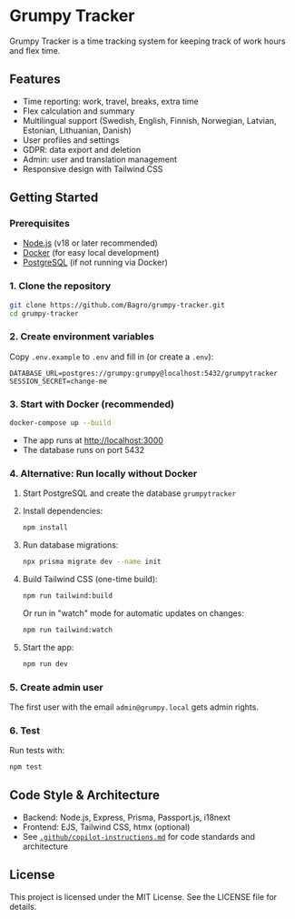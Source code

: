 # Grumpy Tracker

Grumpy Tracker is a time tracking system for keeping track of work hours and flex time.

## Features

- Time reporting: work, travel, breaks, extra time
- Flex calculation and summary
- Multilingual support (Swedish, English, Finnish, Norwegian, Latvian, Estonian, Lithuanian, Danish)
- User profiles and settings
- GDPR: data export and deletion
- Admin: user and translation management
- Responsive design with Tailwind CSS

## Getting Started

### Prerequisites

- [Node.js](https://nodejs.org/) (v18 or later recommended)
- [Docker](https://www.docker.com/) (for easy local development)
- [PostgreSQL](https://www.postgresql.org/) (if not running via Docker)

### 1. Clone the repository

```sh
git clone https://github.com/Bagro/grumpy-tracker.git
cd grumpy-tracker
```

### 2. Create environment variables

Copy `.env.example` to `.env` and fill in (or create a `.env`):

```
DATABASE_URL=postgres://grumpy:grumpy@localhost:5432/grumpytracker
SESSION_SECRET=change-me
```

### 3. Start with Docker (recommended)

```sh
docker-compose up --build
```

- The app runs at [http://localhost:3000](http://localhost:3000)
- The database runs on port 5432

### 4. Alternative: Run locally without Docker

1. Start PostgreSQL and create the database `grumpytracker`
2. Install dependencies:

   ```sh
   npm install
   ```

3. Run database migrations:

   ```sh
   npx prisma migrate dev --name init
   ```

4. Build Tailwind CSS (one-time build):

   ```sh
   npm run tailwind:build
   ```

   Or run in "watch" mode for automatic updates on changes:

   ```sh
   npm run tailwind:watch
   ```

5. Start the app:

   ```sh
   npm run dev
   ```

### 5. Create admin user

The first user with the email `admin@grumpy.local` gets admin rights.

### 6. Test

Run tests with:

```sh
npm test
```

## Code Style & Architecture

- Backend: Node.js, Express, Prisma, Passport.js, i18next
- Frontend: EJS, Tailwind CSS, htmx (optional)
- See [`.github/copilot-instructions.md`](.github/copilot-instructions.md) for code standards and architecture

## License

This project is licensed under the MIT License. See the LICENSE file for details.

